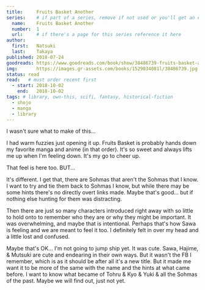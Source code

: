 ```yaml
---
title:     Fruits Basket Another
series:    # if part of a series, remove if not used or you'll get an error
  name:    Fruits Basket Another
  number:  1
  url:     # if there's a page for this series reference it here
author: 
  first:   Natsuki 
  last:    Takaya
published: 2018-07-24 
goodreads: https://www.goodreads.com/book/show/38486739-fruits-basket-another-vol-1
img:       https://images.gr-assets.com/books/1529034081l/38486739.jpg
status: read
read:   # must order recent first
  - start: 2018-10-02 
    end:   2018-10-02
tags: # library, own-this, scifi, fantasy, historical-fiction
  - shojo
  - manga
  - library
---
```


I wasn't sure what to make of this...

I had warm fuzzies just opening it up. Fruits Basket is probably hands down my favorite manga and anime (in that order). It's so sweet and always lifts me up when I'm feeling down. It's my go to cheer up. 

That feel is here too. BUT...

It's different. I get that, there are Sohmas that aren't the Sohmas that I know. I want to try and tie them back to Sohmas I know, but while there may be some hints there's no directly overt links made. Maybe that's good... but if nothing else hunting for them was distracting. 

Then there are just so many characters introduced right away with so little to hold onto to remember who they are or why they might be important. It was overwhelming, and maybe that is intentional. Perhaps that's how Sawa is feeling and we are meant to feel it too. I definitely felt in over my head and a little lost and confused. 

Maybe that's OK... I'm not going to jump ship yet. It was cute. Sawa, Hajime, & Mutsuki are cute and endearing in their own ways. But it wasn't the FB I remember, which is as it should be after all it's a new title. But it made me want it to be more of the same with the name and the hints at what came before. I want to know what became of Tohru & Kyo & Yuki & all the Sohmas of the past. Maybe we will find out, just not yet.